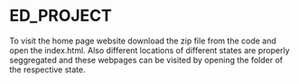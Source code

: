 # ED_PROJECT
To visit the home page website download the zip file from the code and open the index.html.
Also different locations of different states are properly seggregated and these webpages can be visited by opening the folder of the respective state.
